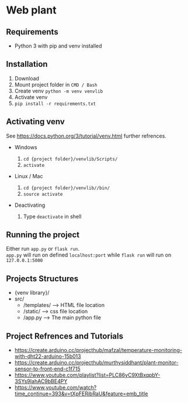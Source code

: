 # Web plant

## Requirements

- Python 3 with pip and venv installed

## Installation

1. Download
2. Mount project folder in `CMD / Bash`
3. Create venv `python -m venv venvlib`
4. Activate venv
5. `pip install -r requirements.txt`

## Activating venv

See <https://docs.python.org/3/tutorial/venv.html> further refrences.

- Windows

  1. `cd {project folder}/venvlib/Scripts/`
  2. `activate`

- Linux / Mac

  1. `cd {project folder}/venvlib//bin/`
  2. `source activate`

- Deactivating

  1. Type `deactivate` in shell

## Running the project

Either run `app.py` or `flask run`.  
`app.py` will run on defined `localhost:port` while `flask run` will run on `127.0.0.1:5000`

## Projects Structures

- {venv library}/
- src/
  - /templates/ --> HTML file location
  - /static/ --> css file location
  - /app.py --> The main python file

## Project Refrences and Tutorials

- <https://create.arduino.cc/projecthub/mafzal/temperature-monitoring-with-dht22-arduino-15b013>
- <https://create.arduino.cc/projecthub/murthysiddhant/plant-monitor-sensor-to-front-end-c1f715>
- <https://www.youtube.com/playlist?list=PLC86yC9XtBxqpbY-3SYs9IahAC9bBE4PY>
- <https://www.youtube.com/watch?time_continue=393&v=tXpFERibRaU&feature=emb_title>